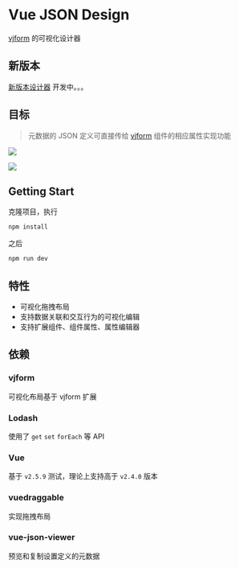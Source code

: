# Vue JSON Design

[vjform](https://github.com/fyl080801/vjform) 的可视化设计器

## 新版本

[新版本设计器](https://fyl080801_admin.gitee.io/vjdesign-demo) 开发中。。。

## 目标

> 元数据的 JSON 定义可直接传给 [vjform](https://github.com/fyl080801/vjform) 组件的相应属性实现功能

![](https://tva1.sinaimg.cn/large/00831rSTly1gcz3bpc8yij31f00u0154.jpg)

![](https://tva1.sinaimg.cn/large/00831rSTly1gcz3bt0dd1j31f00u0gup.jpg)

## Getting Start

克隆项目，执行

```bash
npm install
```

之后

```bash
npm run dev
```

## 特性

- 可视化拖拽布局
- 支持数据关联和交互行为的可视化编辑
- 支持扩展组件、组件属性、属性编辑器

## 依赖

### vjform

可视化布局基于 vjform 扩展

### Lodash

使用了 `get` `set` `forEach` 等 API

### Vue

基于 `v2.5.9` 测试，理论上支持高于 `v2.4.0` 版本

### vuedraggable

实现拖拽布局

### vue-json-viewer

预览和复制设置定义的元数据
